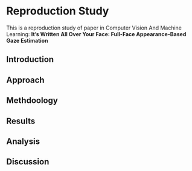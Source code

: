 # Reproduction Study
This is a reproduction study of paper in Computer Vision And Machine Learning:
**It’s Written All Over Your Face: Full-Face Appearance-Based Gaze Estimation**




## Introduction



## Approach



## Methdoology



## Results


## Analysis



## Discussion



